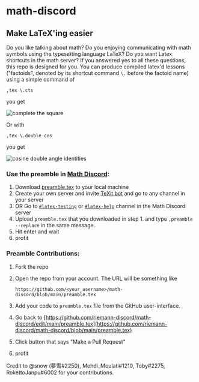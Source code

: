 # math-discord

## Make LaTeX'ing easier
Do you like talking about math? Do you enjoying communicating with math symbols using the typesetting language LaTeX? Do you want Latex shortcuts in the math server? If you answered yes to all these questions, this repo is designed for you. You can produce compiled latex'd lessons ("factoids", denoted by its shortcut command `\.` before the factoid name) using a simple command of 

`,tex \.cts`

you get

![complete the square](https://raw.githubusercontent.com/riemann-discord/math-discord/main/img/cts.png)

Or with 

`,tex \.double cos`

you get

![cosine double angle identities](https://raw.githubusercontent.com/riemann-discord/math-discord/main/img/double-cos.png)

### Use the preamble in [Math Discord](https://discord.gg/math):
1. Download [preamble.tex](https://github.com/riemann-discord/math-discord/blob/main/preamble.tex) to your local machine
2. Create your own server and invite [TeXit bot](https://top.gg/bot/510789298321096704) and go to any channel in your server
3. OR Go to [`#latex-testing`](https://discord.com/channels/268882317391429632/844681108473118750) or [`#latex-help`](https://discord.com/channels/268882317391429632/840667252793802752) channel in the Math Discord server
4. Upload `preamble.tex` that you downloaded in step 1. and type `,preamble --replace` in the same message.
5. Hit enter and wait
6. profit

### Preamble Contributions:
1. Fork the repo
2. Open the repo from your account. The URL will be something like

    `https://github.com/<your_username>/math-discord/blob/main/preamble.tex`

3. Add your code to `preamble.tex` file from the GitHub user-interface.
4. Go back to 
    [https://github.com/riemann-discord/math-discord/edit/main/preamble.tex](https://github.com/riemann-discord/math-discord/blob/main/preamble.tex)
5. Click button that says "Make a Pull Request"
6. profit

Credit to
@snow (夢雪#2250), Mehdi_Moulati#1210, Toby#2275, RokettoJanpu#6002
for your contributions.
